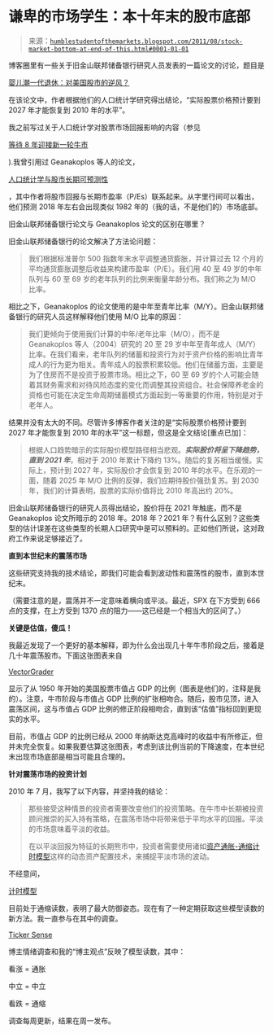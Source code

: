 <!--yml

类别：未分类

日期：2024-05-18 04:16:45

-->

# 谦卑的市场学生：本十年末的股市底部

> 来源：[`humblestudentofthemarkets.blogspot.com/2011/08/stock-market-bottom-at-end-of-this.html#0001-01-01`](https://humblestudentofthemarkets.blogspot.com/2011/08/stock-market-bottom-at-end-of-this.html#0001-01-01)

博客圈里有一些关于旧金山联邦储备银行研究人员发表的一篇论文的讨论，题目是

[婴儿潮一代退休：对美国股市的逆风？](http://www.frbsf.org/publications/economics/letter/2011/el2011-26.html)

在该论文中，作者根据他们的人口统计学研究得出结论，“实际股票价格预计要到 2027 年才能恢复到 2010 年的水平”。

我之前写过关于人口统计学对股票市场回报影响的内容（参见

[等待 8 年迎接新一轮牛市](http://humblestudentofthemarkets.blogspot.com/2010/07/wait-8-years-for-new-bull.html)

).我曾引用过 Geanakoplos 等人的论文，

[人口统计学与股市长期可预测性](http://cowles.econ.yale.edu/P/cd/d13b/d1380.pdf)

，其中作者将股市回报与长期市盈率（P/Es）联系起来。从字里行间可以看出，他们预测 2018 年左右会出现类似 1982 年的（我的话，不是他们的）市场底部。

旧金山联邦储备银行论文与 Geanakoplos 论文的区别在哪里？

旧金山联邦储备银行的论文解决了方法论问题：

> 我们根据标准普尔 500 指数年末水平调整通货膨胀，并计算过去 12 个月的平均通货膨胀调整后收益来构建市盈率（P/E）。我们用 40 至 49 岁的中年队列与 60 至 69 岁的老年队列的比例来衡量年龄分布。我们称之为 M/O 比率。

相比之下，Geanakoplos 的论文使用的是中年至青年比率（M/Y）。旧金山联邦储备银行的研究人员这样解释他们使用 M/O 比率的原因：

> 我们更倾向于使用我们计算的中年/老年比率（M/O），而不是 Geanakoplos 等人（2004）研究的 20 至 29 岁中年至青年成人（M/Y）比率。在我们看来，老年队列的储蓄和投资行为对于资产价格的影响比青年成人的行为更为相关。青年成人的股票积累较低。他们在储蓄方面，主要是为了住房而不是投资于股票市场。相比之下，60 至 69 岁的个人可能会随着其财务需求和对待风险态度的变化而调整其投资组合。社会保障养老金的资格也可能在决定生命周期储蓄模式方面起到一等重要的作用，特别是对于老年人。

结果并没有太大的不同。尽管许多博客作者关注的是“实际股票价格预计要到 2027 年才能恢复到 2010 年的水平”这一标题，但这是全文结论[重点已加]：

> 根据人口趋势暗示的实际股价模型路径相当悲观。***实际股价将呈下降趋势，直到 2021 年***，相对于 2010 年累计下降约 13%。随后的复苏相当缓慢。实际上，预计到 2027 年，实际股价才会恢复到 2010 年的水平。在乐观的一面，随着 2025 年 M/O 比例的反弹，我们应期待股价强劲复苏。到 2030 年，我们的计算表明，股票的实际价值将比 2010 年高出约 20%。

旧金山联邦储备银行的研究人员得出结论，股价将在 2021 年触底，而不是 Geanakoplos 论文所暗示的 2018 年。2018 年？2021 年？有什么区别？这些类型的估计误差在这些类型的长期人口研究中是可以预料的。正如他们所说，这对政府工作来说足够接近了。

**直到本世纪末的震荡市场**

这些研究支持我的技术结论，即我们可能会看到波动性和震荡性的股市，直到本世纪末。

（需要注意的是，震荡并不一定意味着横向或平淡。最近，SPX 在下方受到 666 点的支撑，在上方受到 1370 点的阻力——这已经是一个相当大的区间了。）

**关键是估值，傻瓜！**

我最近发现了一个更好的基本解释，即为什么会出现几十年牛市阶段之后，接着是几十年震荡股市。下面这张图表来自

[VectorGrader](http://www.vectorgrader.com/indicators/mcgdp.html)

显示了从 1950 年开始的美国股票市值占 GDP 的比例（图表是他们的，注释是我的）。注意，牛市阶段与市值占 GDP 比例的扩张相吻合。随后，股市见顶，进入震荡区间，这与市值占 GDP 比例的修正阶段相吻合，直到该“估值”指标回到更现实的水平。

目前，市值占 GDP 的比例已经从 2000 年纳斯达克高峰时的收益中有所修正，但并未完全恢复。如果我要估算这张图表，考虑到该比例当前的下降速度，在本世纪末出现市场底部是相当可能且合理的。

**针对震荡市场的投资计划**

2010 年 7 月，我写了以下内容，并坚持我的结论：

> 那些接受这种情景的投资者需要改变他们的投资策略。在牛市中长期被投资顾问推崇的买入持有策略，在震荡市场中将带来低于平均水平的回报。平淡的市场意味着平淡的收益。
> 
> 在以平淡回报为特征的长期熊市中，投资者需要使用诸如[资产通胀-通缩计时模型](http://www.qwestfunds.com/publications/newsletters_pdf/newsletter_november_2009.pdf)这样的动态资产配置技术，来捕捉平淡市场的波动。

不经意间，

[计时模型](http://qwestfunds.com/publications/newsletters_pdf/newsletter_november_2009.pdf)

目前处于通缩读数，表明了最大防御姿态。现在有了一种定期获取这些模型读数的新方法。我一直参与在其中的调查。

[Ticker Sense](http://tickersense.typepad.com/)

博主情绪调查和我的“博主观点”反映了模型读数，其中：

看涨 = 通胀

中立 = 中立

看跌 = 通缩

调查每周更新，结果在周一发布。
